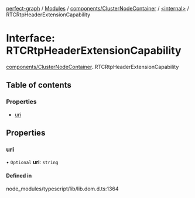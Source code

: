 [perfect-graph](../README.md) / [Modules](../modules.md) / [components/ClusterNodeContainer](../modules/components_ClusterNodeContainer.md) / [<internal\>](../modules/components_ClusterNodeContainer._internal_.md) / RTCRtpHeaderExtensionCapability

# Interface: RTCRtpHeaderExtensionCapability

[components/ClusterNodeContainer](../modules/components_ClusterNodeContainer.md).[<internal>](../modules/components_ClusterNodeContainer._internal_.md).RTCRtpHeaderExtensionCapability

## Table of contents

### Properties

- [uri](components_ClusterNodeContainer._internal_.RTCRtpHeaderExtensionCapability.md#uri)

## Properties

### uri

• `Optional` **uri**: `string`

#### Defined in

node_modules/typescript/lib/lib.dom.d.ts:1364
